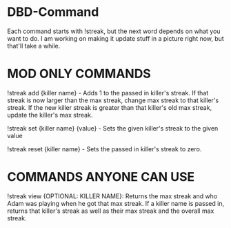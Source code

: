 # DBD-Command

Each command starts with !streak, but the next word depends on what you want to do. I am working on making it update stuff in a picture right now, but that'll take a while.
# MOD ONLY COMMANDS
!streak add {killer name} - Adds 1 to the passed in killer's streak. If that streak is now larger than the max streak, change max streak to that killer's streak. If the new killer streak is greater than that killer's old max streak, update the killer's max streak.
  
!streak set {killer name} {value} - Sets the given killer's streak to the given value
  
!streak reset {killer name} - Sets the passed in killer's streak to zero.

# COMMANDS ANYONE CAN USE
!streak view {OPTIONAL: KILLER NAME}: Returns the max streak and who Adam was playing when he got that max streak. If a killer name is passed in, returns that killer's streak as well as their max streak and the overall max streak.
